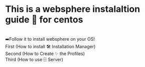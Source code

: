 # This is a websphere instalaltion guide 📖 for centos 
<br>
➡️Follow it to install websphere on your OS!
<br>
First (How to install 🛠️ Installation Manager)
<br>
Second (How to Create ✨ the Profiles)
<br>
Third (How to use 🗄️ Server)
